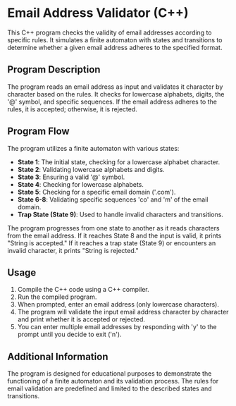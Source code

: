 # Email Address Validator (C++)
This C++ program checks the validity of email addresses according to specific rules. It simulates a finite automaton with states and transitions to determine whether a given email address adheres to the specified format.

## Program Description
The program reads an email address as input and validates it character by character based on the rules. It checks for lowercase alphabets, digits, the '@' symbol, and specific sequences. If the email address adheres to the rules, it is accepted; otherwise, it is rejected.

## Program Flow
The program utilizes a finite automaton with various states:
- **State 1**: The initial state, checking for a lowercase alphabet character.
- **State 2**: Validating lowercase alphabets and digits.
- **State 3**: Ensuring a valid '@' symbol.
- **State 4**: Checking for lowercase alphabets.
- **State 5**: Checking for a specific email domain ('.com').
- **State 6-8**: Validating specific sequences 'co' and 'm' of the email domain.
- **Trap State (State 9)**: Used to handle invalid characters and transitions.

The program progresses from one state to another as it reads characters from the email address. If it reaches State 8 and the input is valid, it prints "String is accepted." If it reaches a trap state (State 9) or encounters an invalid character, it prints "String is rejected."

## Usage
1. Compile the C++ code using a C++ compiler.
2. Run the compiled program.
3. When prompted, enter an email address (only lowercase characters).
4. The program will validate the input email address character by character and print whether it is accepted or rejected.
5. You can enter multiple email addresses by responding with 'y' to the prompt until you decide to exit ('n').

## Additional Information
The program is designed for educational purposes to demonstrate the functioning of a finite automaton and its validation process. The rules for email validation are predefined and limited to the described states and transitions.
